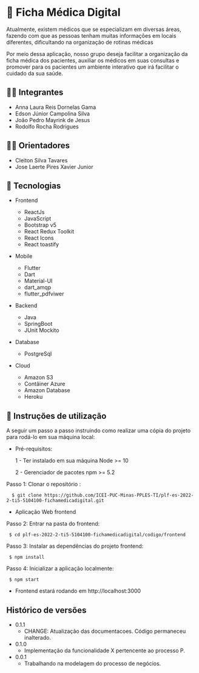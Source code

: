 # 📜 Ficha Médica Digital


Atualmente, existem médicos que se especializam em diversas áreas, fazendo com que as pessoas tenham muitas informações em locais diferentes, dificultando na organização de rotinas médicas

Por meio dessa aplicação, nosso grupo deseja facilitar a organização da ficha médica dos pacientes, auxiliar os médicos em suas consultas e promover para os pacientes um ambiente interativo que irá facilitar o cuidado da sua saúde.

## 👨‍💻 Integrantes

* Anna Laura Reis Dornelas Gama
* Edson Júnior Campolina Silva
* João Pedro Mayrink de Jesus
* Rodolfo Rocha Rodrigues

## 👨‍🏫 Orientadores

* Cleiton Silva Tavares 
* Jose Laerte Pires Xavier Junior

## 🤖 Tecnologias
* Frontend
   * ReactJs
   * JavaScript
   * Bootstrap v5
   * React Redux Toolkit
   * React Icons
   * React toastify

* Mobile
  * Flutter
  * Dart
  * Material-UI
  * dart_amqp
  * flutter_pdfviwer

* Backend
  * Java
  * SpringBoot
  * JUnit Mockito 
  
* Database
  * PostgreSql
  
* Cloud
  * Amazon S3
  * Contâiner Azure
  * Amazon Database
  * Heroku

## 📝 Instruções de utilização

A seguir um passo a passo instruindo como realizar uma cópia do projeto para rodá-lo em sua máquina local:

* Pré-requisitos:

  1 - Ter instalado em sua máquina Node >= 10
  
  2 -  Gerenciador de pacotes npm >= 5.2

Passo 1: Clonar o repositório : 
```
  $ git clone https://github.com/ICEI-PUC-Minas-PPLES-TI/plf-es-2022-2-ti5-5104100-fichamedicadigital.git
```
* Aplicação Web frontend

Passo 2: Entrar na pasta do frontend:
 ```
  $ cd plf-es-2022-2-ti5-5104100-fichamedicadigital/codigo/frontend
 ```
Passo 3: Instalar as dependências do projeto frontend:
 ```
  $ npm install
```
Passo 4: Inicializar a aplicação localmente:
 ```
  $ npm start
 ```
* Frontend estará rodando em http://localhost:3000
 

## Histórico de versões

* 0.1.1
    * CHANGE: Atualização das documentacoes. Código permaneceu inalterado.
* 0.1.0
    * Implementação da funcionalidade X pertencente ao processo P.
* 0.0.1
    * Trabalhando na modelagem do processo de negócios.

